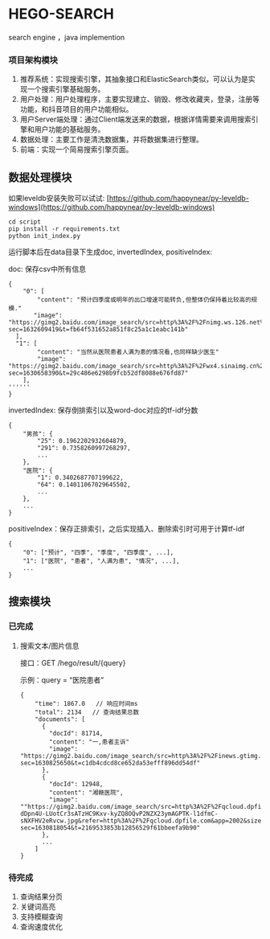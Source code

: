 # HEGO-SEARCH
search engine ，java implemention

### 项目架构模块
1. 推荐系统：实现搜索引擎，其抽象接口和ElasticSearch类似，可以认为是实现一个搜索引擎基础服务。
2. 用户处理：用户处理程序，主要实现建立、销毁、修改收藏夹，登录，注册等功能，和抖音项目的用户功能相似。
3. 用户Server端处理：通过Client端发送来的数据，根据详情需要来调用搜索引擎和用户功能的基础服务。
4. 数据处理：主要工作是清洗数据集，并将数据集进行整理。
5. 前端：实现一个简易搜索引擎页面。

## 数据处理模块

如果leveldb安装失败可以试试: [https://github.com/happynear/py-leveldb-windows](https://github.com/happynear/py-leveldb-windows)

```
cd script
pip install -r requirements.txt
python init_index.py
```

运行脚本后在data目录下生成doc, invertedIndex, positiveIndex:

doc: 保存csv中所有信息

```
{
	"0": [
		"content": "预计四季度或明年的出口增速可能转负,但整体仍保持着比较高的规模."
	   "image": "https://gimg2.baidu.com/image_search/src=http%3A%2F%2Fnimg.ws.126.net%2F%3Furl%3Dhttp%253A%252F%252Fdingyue.ws.126.net%252F2021%252F0819%252F14f73805j00qy27bs000xc000hs009hg.jpg%26thumbnail%3D650x2147483647%26quality%3D80%26type%3Djpg&refer=http%3A%2F%2Fnimg.ws.126.net&app=2002&size=f9999,10000&q=a80&n=0&g=0n&fmt=jpeg?sec=1632609419&t=fb64f531652a851f8c25a1c1eabc141b"
  ],
  "1": [
		"content": "当然从医院患者人满为患的情况看,也同样缺少医生"
		"image": "https://gimg2.baidu.com/image_search/src=http%3A%2F%2Fwx4.sinaimg.cn%2Fcrop.0.11.1786.993%2F0033ImPzly1gkp0ee8jbrj61dm0rwu0x02.jpg&refer=http%3A%2F%2Fwx4.sinaimg.cn&app=2002&size=f9999,10000&q=a80&n=0&g=0n&fmt=jpeg?sec=1630658390&t=29c486e6298b9fcb52df8088e676fd87"
	],
''''''
}
```

invertedIndex: 保存倒排索引以及word-doc对应的tf-idf分数

```
{
	"男孩": {
		"25": 0.1962202932604879, 
		"291": 0.7358260997268297,
		...
	},
	"医院": {
		"1": 0.3402687707199622, 
		"64": 0.14011067029645502,
		...
	},
	...
}
```

positiveIndex：保存正排索引，之后实现插入、删除索引时可用于计算tf-idf

```
{
	"0": ["预计", "四季", "季度", "四季度", ...],
	"1": ["医院", "患者", "人满为患", "情况", ...],
	...
}
```

## 搜索模块

### 已完成

1. 搜索文本/图片信息
    
    接口：GET /hego/result/{query}
    
    示例：query = “医院患者”
    
    ```
    {
        "time": 1867.0   // 响应时间ms
        "total": 2134   // 查询结果总数
        "documents": [
          {
            "docId": 81714,
            "content": "一,患者主诉"
            "image": "https://gimg2.baidu.com/image_search/src=http%3A%2F%2Finews.gtimg.com%2Fnewsapp_bt%2F0%2F10761870197%2F1000.jpg&refer=http%3A%2F%2Finews.gtimg.com&app=2002&size=f9999,10000&q=a80&n=0&g=0n&fmt=jpeg?sec=1630825650&t=c1db4cdcd8ce652da53efff896dd54df"
          },
          {
            "docId": 12948,
            "content": "湘赣医院",
            "image": ""https://gimg2.baidu.com/image_search/src=http%3A%2F%2Fqcloud.dpfile.com%2Fpc%2FG6T3yC1keCAl1kwSuC-dDpn4U-LUotCr3sATzHC9Kxv-kyZQ8OQvP2NZX23ymAGPTK-l1dfmC-sNXFHV2eRvcw.jpg&refer=http%3A%2F%2Fqcloud.dpfile.com&app=2002&size=f9999,10000&q=a80&n=0&g=0n&fmt=jpeg?sec=1630818054&t=2169533853b12856529f61bbeefa9b90"
          },
          ...
        ]
    }
    ```
    

### 待完成

1. 查询结果分页
2. 关键词高亮
3. 支持模糊查询
4. 查询速度优化
